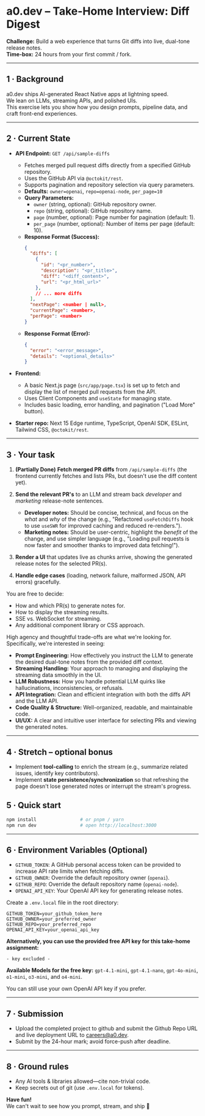 # a0.dev – Take-Home Interview: Diff Digest

**Challenge:** Build a web experience that turns Git diffs into live, dual-tone release notes.  
**Time-box:** 24 hours from your first commit / fork.

---

## 1 · Background

a0.dev ships AI-generated React Native apps at lightning speed.  
We lean on LLMs, streaming APIs, and polished UIs.  
This exercise lets you show how you design prompts, pipeline data, and craft front-end experiences.

---

## 2 · Current State

- **API Endpoint:** `GET /api/sample-diffs`

  - Fetches merged pull request diffs directly from a specified GitHub repository.
  - Uses the GitHub API via `@octokit/rest`.
  - Supports pagination and repository selection via query parameters.
  - **Defaults:** `owner=openai`, `repo=openai-node`, `per_page=10`
  - **Query Parameters:**
    - `owner` (string, optional): GitHub repository owner.
    - `repo` (string, optional): GitHub repository name.
    - `page` (number, optional): Page number for pagination (default: 1).
    - `per_page` (number, optional): Number of items per page (default: 10).
  - **Response Format (Success):**
    ```json
    {
      "diffs": [
        {
          "id": "<pr_number>",
          "description": "<pr_title>",
          "diff": "<diff_content>",
          "url": "<pr_html_url>"
        },
        // ... more diffs
      ],
      "nextPage": <number | null>,
      "currentPage": <number>,
      "perPage": <number>
    }
    ```
  - **Response Format (Error):**
    ```json
    {
      "error": "<error_message>",
      "details": "<optional_details>"
    }
    ```

- **Frontend:**

  - A basic Next.js page (`src/app/page.tsx`) is set up to fetch and display the list of merged pull requests from the API.
  - Uses Client Components and `useState` for managing state.
  - Includes basic loading, error handling, and pagination ("Load More" button).

- **Starter repo:** Next 15 Edge runtime, TypeScript, OpenAI SDK, ESLint, Tailwind CSS, `@octokit/rest`.

---

## 3 · Your task

1.  **(Partially Done)** **Fetch merged PR diffs** from `/api/sample-diffs` (the frontend currently fetches and lists PRs, but doesn't use the diff content yet).
2.  **Send the relevant PR's** to an LLM and stream back _developer_ and _marketing_ release-note sentences.

    - **Developer notes:** Should be concise, technical, and focus on the _what_ and _why_ of the change (e.g., "Refactored `useFetchDiffs` hook to use `useSWR` for improved caching and reduced re-renders.").
    - **Marketing notes:** Should be user-centric, highlight the _benefit_ of the change, and use simpler language (e.g., "Loading pull requests is now faster and smoother thanks to improved data fetching!").

3.  **Render a UI** that updates live as chunks arrive, showing the generated release notes for the selected PR(s).
4.  **Handle edge cases** (loading, network failure, malformed JSON, API errors) gracefully.

You are free to decide:

- How and which PR(s) to generate notes for.
- How to display the streaming results.
- SSE vs. WebSocket for streaming.
- Any additional component library or CSS approach.

High agency and thoughtful trade-offs are what we're looking for. Specifically, we're interested in seeing:

- **Prompt Engineering:** How effectively you instruct the LLM to generate the desired dual-tone notes from the provided diff context.
- **Streaming Handling:** Your approach to managing and displaying the streaming data smoothly in the UI.
- **LLM Robustness:** How you handle potential LLM quirks like hallucinations, inconsistencies, or refusals.
- **API Integration:** Clean and efficient integration with both the diffs API and the LLM API.
- **Code Quality & Structure:** Well-organized, readable, and maintainable code.
- **UI/UX:** A clear and intuitive user interface for selecting PRs and viewing the generated notes.

---

## 4 · Stretch – optional bonus

- Implement **tool-calling** to enrich the stream (e.g., summarize related issues, identify key contributors).
- Implement **state persistence/synchronization** so that refreshing the page doesn't lose generated notes or interrupt the stream's progress.

## 5 · Quick start

```bash
npm install                # or pnpm / yarn
npm run dev                # open http://localhost:3000
```

---

## 6 · Environment Variables (Optional)

- `GITHUB_TOKEN`: A GitHub personal access token can be provided to increase API rate limits when fetching diffs.
- `GITHUB_OWNER`: Override the default repository owner (`openai`).
- `GITHUB_REPO`: Override the default repository name (`openai-node`).
- `OPENAI_API_KEY`: Your OpenAI API key for generating release notes.

Create a `.env.local` file in the root directory:

```
GITHUB_TOKEN=your_github_token_here
GITHUB_OWNER=your_preferred_owner
GITHUB_REPO=your_preferred_repo
OPENAI_API_KEY=your_openai_api_key
```

**Alternatively, you can use the provided free API key for this take-home assignment:**

```
- key excluded - 
```

**Available Models for the free key:** `gpt-4.1-mini`, `gpt-4.1-nano`, `gpt-4o-mini`, `o1-mini`, `o3-mini`, and `o4-mini`.

You can still use your own OpenAI API key if you prefer.

---

## 7 · Submission

- Upload the completed project to github and submit the Github Repo URL and live deployment URL to careers@a0.dev.
- Submit by the 24-hour mark; avoid force-push after deadline.

---

## 8 · Ground rules

- Any AI tools & libraries allowed—cite non-trivial code.
- Keep secrets out of git (use `.env.local` for tokens).

**Have fun!**  
We can't wait to see how you prompt, stream, and ship 🚀
